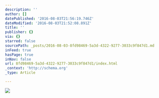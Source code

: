 ```yaml
---
description: ''
author: []
datePublished: '2016-08-03T21:56:19.746Z'
dateModified: '2016-08-03T21:52:08.891Z'
title: ''
publisher: {}
via: {}
starred: false
sourcePath: _posts/2016-08-03-8fd98469-5a3d-4322-9277-3033c9f847d1.md
inFeed: true
hasPage: true
inNav: false
url: 8fd98469-5a3d-4322-9277-3033c9f847d1/index.html
_context: 'http://schema.org'
_type: Article

---
```

![](https://the-grid-user-content.s3-us-west-2.amazonaws.com/d7f3b8d7-e6f7-4320-8321-a1b06ce4de06.jpg)